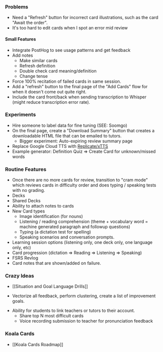 ### Problems
- Need a "Refresh" button for incorrect card illustrations, such as the card "Await the order".
- It's too hard to edit cards when I spot an error mid review
#### Small Features
- Integrate PostHog to see usage patterns and get feedback
- Add notes
	- Make similar cards
	- Refresh definition
	- Double check card meaning/definition
	- Change tense
- Force 100% recitation of failed cards in same session.
- Add a "refresh" button to the final page of the "Add Cards" flow for when it doesn't come out quite right.
- Include the card front/back when sending transcription to Whisper (might reduce transcription error rate).
### Experiments

 - Hire someone to label data for fine tuning (SEE: Soomgo)
 - On the final page, create a "Download Summary" button that creates a downloadable HTML file that can be emailed to tutors.
	 - Bigger experiment: Auto-expiring review summary page
 - Replace Google Cloud TTS with [Replicate/xTTS](https://replicate.com/lucataco/xtts-v2)
 - Example generator: Definition Quiz => Create Card for unknown/missed words
### Routine Features
 * Once there are no more cards for review, transition to "cram mode" which reviews cards in difficulty order and does typing / speaking tests with no grading.
 * Decks
 * Shared Decks
 * Ability to attach notes to cards
 * New Card types
	 * Image identification (for nouns)
	 * Listening / reading comprehension (theme + vocabulary word = machine generated paragraph and followup questions)
	 * Typing (a dictation test for spelling)
	 * Speaking scenarios and conversation prompts.
 * Learning session options (listening only, one deck only, one language only, etc)
 * Card progression (dictation => Reading => Listening => Speaking)
 * FSRS Revlog
 * Card notes that are shown/added on failure.
### Crazy Ideas

 * [[Situation and Goal Language Drills]]
- Vectorize all feedback, perform clustering, create a list of improvement goals.
 * Ability for students to link teachers or tutors to their account.
	 * Share top N most difficult cards
	 * Voice recording submission to teacher for pronunciation feedback
### Koala Cards
 * [[Koala Cards Roadmap]]